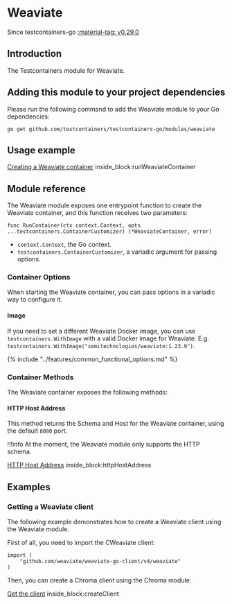 # Weaviate

Since testcontainers-go <a href="https://github.com/testcontainers/testcontainers-go/releases/tag/v0.29.0"><span class="tc-version">:material-tag: v0.29.0</span></a>

## Introduction

The Testcontainers module for Weaviate.

## Adding this module to your project dependencies

Please run the following command to add the Weaviate module to your Go dependencies:

```
go get github.com/testcontainers/testcontainers-go/modules/weaviate
```

## Usage example

<!--codeinclude-->
[Creating a Weaviate container](../../modules/weaviate/examples_test.go) inside_block:runWeaviateContainer
<!--/codeinclude-->

## Module reference

The Weaviate module exposes one entrypoint function to create the Weaviate container, and this function receives two parameters:

```golang
func RunContainer(ctx context.Context, opts ...testcontainers.ContainerCustomizer) (*WeaviateContainer, error)
```

- `context.Context`, the Go context.
- `testcontainers.ContainerCustomizer`, a variadic argument for passing options.

### Container Options

When starting the Weaviate container, you can pass options in a variadic way to configure it.

#### Image

If you need to set a different Weaviate Docker image, you can use `testcontainers.WithImage` with a valid Docker image
for Weaviate. E.g. `testcontainers.WithImage("semitechnologies/weaviate:1.23.9")`.

{% include "../features/common_functional_options.md" %}

### Container Methods

The Weaviate container exposes the following methods:

#### HTTP Host Address

This method returns the Schema and Host for the Weaviate container, using the default `8080` port.

!!!info
    At the moment, the Weaviate module only supports the HTTP schema.

<!--codeinclude-->
[HTTP Host Address](../../modules/weaviate/weaviate_test.go) inside_block:httpHostAddress
<!--/codeinclude-->

## Examples

### Getting a Weaviate client

The following example demonstrates how to create a Weaviate client using the Weaviate module.

First of all, you need to import the CWeaviate client:

```golang
import (
    "github.com/weaviate/weaviate-go-client/v4/weaviate"
)
```

Then, you can create a Chroma client using the Chroma module:

<!--codeinclude-->
[Get the client](../../modules/weaviate/examples_test.go) inside_block:createClient
<!--/codeinclude-->
